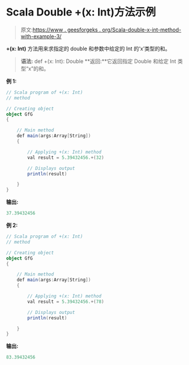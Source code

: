 # Scala Double +(x: Int)方法示例

> 原文:[https://www . geesforgeks . org/Scala-double-x-int-method-with-example-3/](https://www.geeksforgeeks.org/scala-double-x-int-method-with-example-3/)

**+(x: Int)** 方法用来求指定的 double 和参数中给定的 Int 的‘x’类型的和。

> **语法:** def +(x: Int): Double
> **返回:**它返回指定 Double 和给定 Int 类型“x”的和。

**例 1:**

```scala
// Scala program of +(x: Int) 
// method 

// Creating object 
object GfG 
{  

    // Main method 
    def main(args:Array[String]) 
    { 

        // Applying +(x: Int) method  
        val result = 5.39432456.+(32) 

        // Displays output 
        println(result) 

    } 
}  
```

**输出:**

```scala
37.39432456

```

**例 2:**

```scala
// Scala program of +(x: Int) 
// method 

// Creating object 
object GfG 
{  

    // Main method 
    def main(args:Array[String]) 
    { 

        // Applying +(x: Int) method  
        val result = 5.39432456.+(78) 

        // Displays output 
        println(result) 

    } 
}  
```

**输出:**

```scala
83.39432456

```